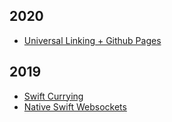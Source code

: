 ## 2020

- [Universal Linking + Github Pages](./static-site-universal-links)

## 2019

- [Swift Currying](./currying/)
- [Native Swift Websockets](./ios-sockets/)
